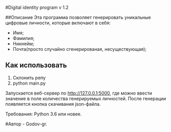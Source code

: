 #Digital identity program v 1.2

##Описание
Эта программа позволяет генерировать уникальные цифровые личности, которые включают в себя:
- Имя;
- Фамилия;
- Никнейм;
- Почта(просто случайно сгенерированая, несуществующая);


## Как использовать
1. Склонить репу
2. python main.py

Запускается веб-сервер по  http://127.0.0.1:5000, где можно ввести значение в поле количества генерируемых личностей.
После генерации появляется кнопка скачивания json-файла.

Требования:
Python 3.6 или новее.

#Автор - Godov-gr.
